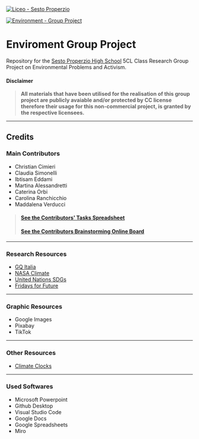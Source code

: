 
[![Liceo - Sesto Properzio](https://img.shields.io/static/v1?label=Liceo&message=Sesto+Properzio&color=176ab6&style=for-the-badge)](https://)  


[![Environment - Group Project](https://img.shields.io/static/v1?label=Environment&message=Group+Project&color=66cc00)](https://)

# **Enviroment Group Project**
Repository for the [Sesto Properzio High School](https://www.liceoproperzio.edu.it/) 5CL Class Research Group Project on Environmental Problems and Activism.
#### Disclaimer
> **All materials that have been utilised for the realisation of this group project are publicly avaiable and/or protected by CC license therefore their usage for this non-commercial project, is granted by the respective licensees.**
---
## Credits
### Main Contributors
* Christian Cimieri
* Claudia Simonelli
*  Ibtisam Eddami
*  Martina Alessandretti
*  Caterina Orbi
*  Carolina Ranchicchio
*  Maddalena Verducci
> #### **[See the Contributors' Tasks Spreadsheet](https://docs.google.com/spreadsheets/d/1Ty5upF7u9mXH8nXxu2uriRBbe4ZmnPErbU3EEF24N-s/edit?usp=sharing)**
> #### **[See the Contributors Brainstorming Online Board](https://miro.com/app/board/uXjVObqqZpI=/)**
---
### Research Resources
* [GQ Italia](https://www.gqitalia.it/lifestyle/article/climate-clock-terra-ha-ancora-7-anni-di-vita)
* [NASA Climate](https://climate.nasa.gov/causes/)
* [United Nations SDGs](https://sdgs.un.org/goals)
* [Fridays for Future](https://fridaysforfutureitalia.it/)
---
### Graphic Resources
* Google Images
* Pixabay
* TikTok
---
### Other Resources

* [Climate Clocks](https://climateclock.world/clocks)
---
### Used Softwares

* Microsoft Powerpoint
* Github Desktop
* Visual Studio Code
* Google Docs
* Google Spreadsheets
* Miro


